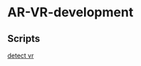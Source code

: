 # AR-VR-development

## Scripts
[detect vr](https://github.com/sankethgowda06/AR-VR-development/blob/main/Unity/Unity%20Scripts/DetectVR.cs)

